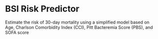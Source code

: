 # BSI Risk Predictor
Estimate the risk of 30-day mortality using a simplified model based on Age, Charlson Comorbidity Index (CCI), Pitt Bacteremia Score (PBS), and SOFA score

